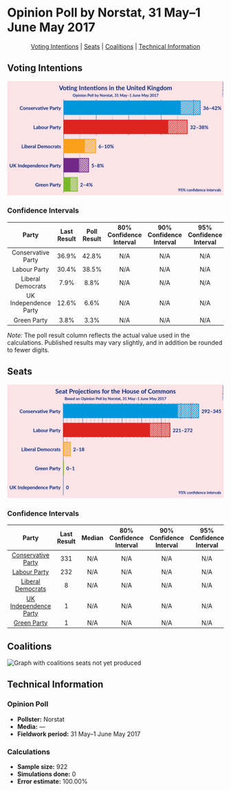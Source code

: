 # Opinion Poll by Norstat, 31 May–1 June May 2017

<p align="center"><a href="#voting-intentions">Voting Intentions</a> | <a href="#seats">Seats</a> | <a href="#coalitions">Coalitions</a> | <a href="#technical-information">Technical Information</a></p>

## Voting Intentions

![Graph with voting intentions not yet produced](2017-06-01-Norstat.png "Voting Intentions")

### Confidence Intervals

| Party | Last Result | Poll Result | 80% Confidence Interval | 90% Confidence Interval | 95% Confidence Interval | 99% Confidence Interval |
|:-----:|:-----------:|:-----------:|:-----------------------:|:-----------------------:|:-----------------------:|:-----------------------:|
| Conservative Party | 36.9% | 42.8% | N/A |N/A |N/A |N/A |
| Labour Party | 30.4% | 38.5% | N/A |N/A |N/A |N/A |
| Liberal Democrats | 7.9% | 8.8% | N/A |N/A |N/A |N/A |
| UK Independence Party | 12.6% | 6.6% | N/A |N/A |N/A |N/A |
| Green Party | 3.8% | 3.3% | N/A |N/A |N/A |N/A |

*Note:* The poll result column reflects the actual value used in the calculations. Published results may vary slightly, and in addition be rounded to fewer digits.

## Seats

![Graph with seats not yet produced](2017-06-01-Norstat-seats.png "Seats")

### Confidence Intervals

| Party | Last Result | Median | 80% Confidence Interval | 90% Confidence Interval | 95% Confidence Interval | 99% Confidence Interval |
|:-----:|:-----------:|:------:|:-----------------------:|:-----------------------:|:-----------------------:|:-----------------------:|
| <a href="#conservative-party">Conservative Party</a> | 331 | N/A | N/A |N/A |N/A |N/A |
| <a href="#labour-party">Labour Party</a> | 232 | N/A | N/A |N/A |N/A |N/A |
| <a href="#liberal-democrats">Liberal Democrats</a> | 8 | N/A | N/A |N/A |N/A |N/A |
| <a href="#uk-independence-party">UK Independence Party</a> | 1 | N/A | N/A |N/A |N/A |N/A |
| <a href="#green-party">Green Party</a> | 1 | N/A | N/A |N/A |N/A |N/A |


## Coalitions

![Graph with coalitions seats not yet produced](2017-06-01-Norstat-coalitions-seats.png "Coalitions Seats")


## Technical Information

### Opinion Poll

+ **Pollster:** Norstat
+ **Media:** —
+ **Fieldwork period:** 31 May–1 June May 2017

### Calculations

+ **Sample size:** 922
+ **Simulations done:** 0
+ **Error estimate:** 100.00%

